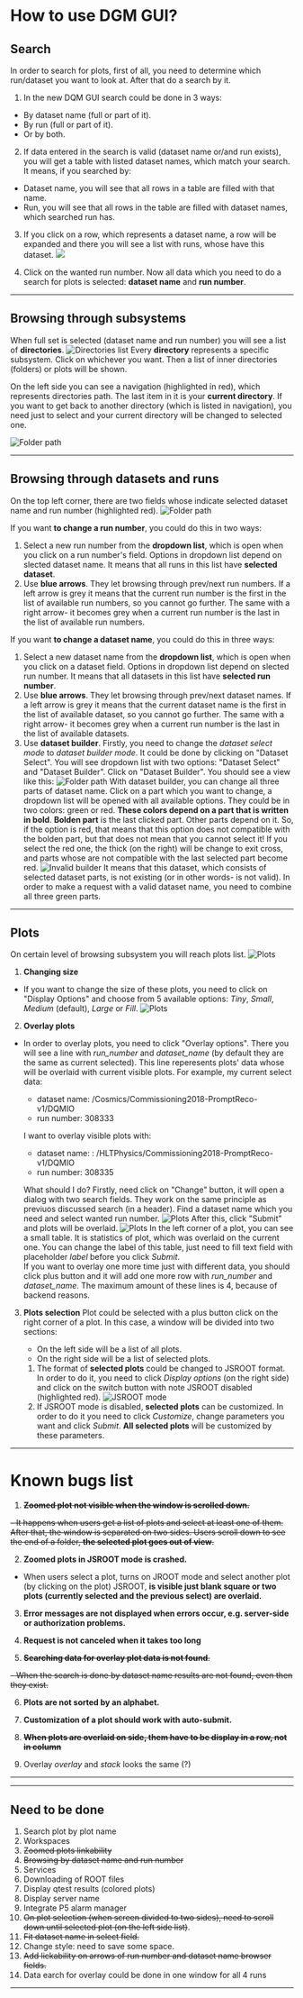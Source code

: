 # How to use DGM GUI?
## Search
In order to search for plots, first of all, you need to determine which run/dataset you want to look at. After that do a search by it.

1. In the new DQM GUI search could be done in 3 ways: 
 * By dataset name (full or part of it).
 * By run (full or part of it).
 * Or by both.

2. If data entered in the search is valid (dataset name or/and run exists), you will get a table with listed dataset names, which match your search. It means, if you searched by:
 * Dataset name, you will see that all rows in a table are filled with that name.
 * Run, you will see that all rows in the table are filled with dataset names, which searched run has.

3. If you click on a row, which represents a dataset name, a row will be expanded and there you will see a list with runs, whose have this dataset. 
![](public/images/selectedDatasetName.png) 


4. Click on the wanted run number. 
Now all data which you need to do a search for plots is selected: **dataset name** and **run number**.

----
## Browsing through subsystems
When full set is selected (dataset name and run number) you will see a list of **directories**.
![Directories list](public/images/subsystems.png) 
 Every **directory** represents a specific subsystem. Click on whichever you want. Then a list of inner directories (folders) or plots will be shown.

 On the left side you can see a navigation (highlighted in red), which represents directories path. The last item in it is your **current directory**. If you want to get back to another directory (which is listed in navigation), you need just to select and your current directory will be changed to selected one.

![Folder path](public/images/folderPath.png) 

----
## Browsing through datasets and runs
On the top left corner, there are two fields whose indicate selected dataset name and run number (highlighted red).
![Folder path](public/images/datasetAndRun.png) 

If you want **to change a run number**, you could do this in two ways:
1. Select a new run number from the **dropdown list**, which is open when you click on a run number's field. Options in dropdown list depend on slected dataset name. It means that all runs in this list have **selected dataset**.
2. Use **blue arrows**. They let browsing through prev/next run numbers. If a left arrow is grey it means that the current run number is the first in the list of available run numbers, so you cannot go further. The same with a right arrow- it becomes grey when a current run number is the last in the list of available run numbers. 

If you want **to change a dataset name**, you could do this in three ways:
1. Select a new dataset name from the **dropdown list**, which is open when you click on a dataset field. Options in dropdown list depend on slected run number. It means that all datasets in this list have **selected run number**.
2. Use **blue arrows**. They let browsing through prev/next dataset names. If a left arrow is grey it means that the current dataset name is the first in the list of available dataset, so you cannot go further. The same with a right arrow- it becomes grey when a current run number is the last in the list of available datasets.
3. Use **dataset builder**. Firstly, you need to change the *dataset select mode* to *dataset builder mode*. It could be done by clicking on "Dataset Select". You will see dropdown list with two options: "Dataset Select" and "Dataset Builder". Click on "Dataset Builder". You should see a view like this:
![Folder path](public/images/datasetBuilder.png) 
With dataset builder, you can change all three parts of dataset name. Click on a part which you want to change, a dropdown list will be opened with all available options. They could be in two colors: green or red. **These colors depend on a part that is written in bold**. **Bolden part** is the last clicked part. Other parts depend on it. So, if the option is red, that means that this option does not compatible with the bolden part, but that does not mean that you cannot select it! If you select the red one, the thick (on the right) will be change to exit cross, and parts whose are not compatible with the last selected part become red.
![Invalid builder](public/images/invalidBuilder.png) 
 It means that this dataset, which consists of selected dataset parts, is not existing (or in other words- is not valid). In order to make a request with a valid dataset name, you need to combine all three green parts.

 ---
 ## Plots
On certain level of browsing subsystem you will reach plots list. 
![Plots](public/images/plots.png)
1. **Changing size**
* If you want to change the size of these plots, you need to
click on "Display Options" and choose from 5 available options: *Tiny*, *Small*, *Medium* (default), *Large* or *Fill*.
![Plots](public/images/fill.png) 
2. **Overlay plots**
* In order to overlay plots, you need to click "Overlay options". There you will see a line with *run_number* and *dataset_name* (by default they are the same as current selected). This line reperesents plots' data whose will be overlaid with current visible plots. For example, my current select data:
  * dataset name: /Cosmics/Commissioning2018-PromptReco-v1/DQMIO
  * run number: 308333

   I want to overlay visible plots with:
  * dataset name: : /HLTPhysics/Commissioning2018-PromptReco-v1/DQMIO
  * run number: 308335

   What should I do?
   Firstly, need click on "Change" button, it will open a dialog with two search fields. They work on the same principle as previuos discussed search (in a header). Find a dataset name which you need and select wanted run number. 
    ![Plots](public/images/overlaySearch.png) 
   After this, click "Submit" and plots will be overlaid.
    ![Plots](public/images/overlaidPlotsList.png) 
    In the left corner of a plot, you can see a small table. It is statistics of plot, which was overlaid on the current one. You can change the label of this table, just need to fill text field with placeholder *label* before you click *Submit*.  
    If you want to overlay one more time just with different data, you should click plus button and it will add one more row with *run_number* and *dataset_name*. The maximum amount of these lines is 4, because of backend reasons.

3. **Plots selection**
   Plot could be selected with a plus button click on the right corner of a plot. In this case, a window will be divided into two sections: 
     * On the left side will be a list of all plots.
     * On the right side will be a list of selected plots.

      1. The format of **selected plots** could be changed to JSROOT format. In order to do it, you need to click *Display options* (on the right side) and click on the switch button with note JSROOT disabled (highlighted red). 
      ![JSROOT mode](public/images/JSROOTMode.png) 
      2. If JSROOT mode is disabled, **selected plots** can be customized. In order to do it you need to click *Customize*, change parameters you want and click *Submit*. **All selected plots** will be customized by these parameters.
---

# Known bugs list

1. ~~**Zoomed plot not visible when the window is scrolled down.**~~

~~- It happens when users get a list of plots and select at least one of them. After that, the window is separated on two sides. Users scroll down to see the end of a folder, **the selected plot goes out of view**.~~

2. **Zoomed plots in JSROOT mode is crashed.**

- When users select a plot, turns on JROOT mode and select another plot (by clicking on the plot) JSROOT, **is visible just blank square or two plots (currently selected and the previous select) are overlaid.**

3. **Error messages are not displayed when errors occur, e.g. server-side or authorization problems.**

4. **Request is not canceled when it takes too long**

5. ~~**Searching data for overlay plot data is not found**.~~

~~- When the search is done by dataset name results are not found, even then they exist.~~

6. **Plots are not sorted by an alphabet.**

7. **Customization of a plot should work with auto-submit.**

8. ~~**When plots are overlaid on side, them have to be display in a row, not in column**~~

9. Overlay *overlay* and *stack* looks the same (?)

---

---

## Need to be done

1. Search plot by plot name
2. Workspaces
3. ~~Zoomed plots linkability~~
4. ~~Browsing by dataset name and run number~~
5. Services
6. Downloading of ROOT files
7. Display qtest results (colored plots)
8. Display server name
9. Integrate P5 alarm manager
10. ~~On plot selection (when screen divided to two sides), need to scroll down until selected plot (on the left side list)~~.
11. ~~Fit dataset name in select field.~~
12. Change style: need to save some space.
13. ~~Add lickability on arrows of run number and dataset name browser fields.~~
14. Data earch for overlay could be done in one window for all 4 runs


---
